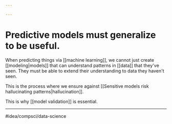 ```yaml
---

---
```

# Predictive models must generalize to be useful. 
When predicting things via [[machine learning]], we cannot just create [[modeling|models]] that can understand patterns in [[data]] that they've seen. They must be able to extend their understanding to data they haven't seen. 

This is the process where we ensure against [[Sensitive models risk hallucinating patterns|hallucination]]. 

This is why [[model validation]] is essential. 

---
#idea/compsci/data-science 